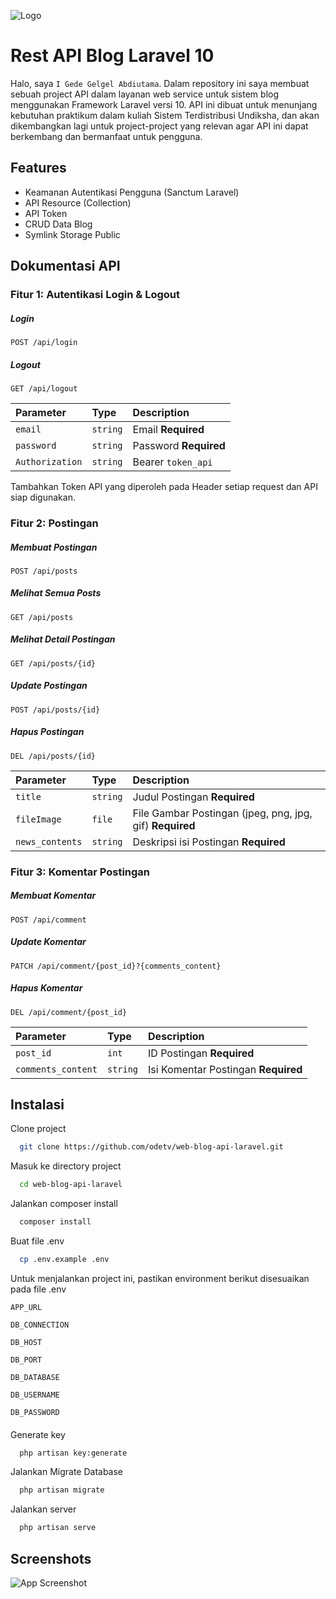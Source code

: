 ![Logo](https://raw.githubusercontent.com/laravel/art/master/logo-lockup/5%20SVG/2%20CMYK/1%20Full%20Color/laravel-logolockup-cmyk-red.svg)

# Rest API Blog Laravel 10

Halo, saya `I Gede Gelgel Abdiutama`. Dalam repository ini saya membuat sebuah project API dalam layanan web service untuk sistem blog menggunakan Framework Laravel versi 10. API ini dibuat untuk menunjang kebutuhan praktikum dalam kuliah Sistem Terdistribusi Undiksha, dan akan dikembangkan lagi untuk project-project yang relevan agar API ini dapat berkembang dan bermanfaat untuk pengguna.

## Features

-   Keamanan Autentikasi Pengguna (Sanctum Laravel)
-   API Resource (Collection)
-   API Token
-   CRUD Data Blog
-   Symlink Storage Public

## Dokumentasi API

### Fitur 1: Autentikasi Login & Logout

##### Login

```http
POST /api/login
```

##### Logout

```http
GET /api/logout
```

| Parameter       | Type     | Description           |
| :-------------- | :------- | :-------------------- |
| `email`         | `string` | Email **Required**    |
| `password`      | `string` | Password **Required** |
| `Authorization` | `string` | Bearer `token_api`    |

Tambahkan Token API yang diperoleh pada Header setiap request dan API siap digunakan.

### Fitur 2: Postingan

##### Membuat Postingan

```http
POST /api/posts
```

##### Melihat Semua Posts

```http
GET /api/posts
```

##### Melihat Detail Postingan

```http
GET /api/posts/{id}
```

##### Update Postingan

```http
POST /api/posts/{id}
```

##### Hapus Postingan

```http
DEL /api/posts/{id}
```

| Parameter       | Type     | Description                                              |
| :-------------- | :------- | :------------------------------------------------------- |
| `title`         | `string` | Judul Postingan **Required**                             |
| `fileImage`     | `file`   | File Gambar Postingan (jpeg, png, jpg, gif) **Required** |
| `news_contents` | `string` | Deskripsi isi Postingan **Required**                     |

### Fitur 3: Komentar Postingan

##### Membuat Komentar

```http
POST /api/comment
```

##### Update Komentar

```http
PATCH /api/comment/{post_id}?{comments_content}
```

##### Hapus Komentar

```http
DEL /api/comment/{post_id}
```

| Parameter          | Type     | Description                         |
| :----------------- | :------- | :---------------------------------- |
| `post_id`          | `int`    | ID Postingan **Required**           |
| `comments_content` | `string` | Isi Komentar Postingan **Required** |

## Instalasi

Clone project

```bash
  git clone https://github.com/odetv/web-blog-api-laravel.git
```

Masuk ke directory project

```bash
  cd web-blog-api-laravel
```

Jalankan composer install

```bash
  composer install
```

Buat file .env

```bash
  cp .env.example .env
```

Untuk menjalankan project ini, pastikan environment berikut disesuaikan pada file .env

`APP_URL`

`DB_CONNECTION`

`DB_HOST`

`DB_PORT`

`DB_DATABASE`

`DB_USERNAME`

`DB_PASSWORD`

####

Generate key

```bash
  php artisan key:generate
```

Jalankan Migrate Database

```bash
  php artisan migrate
```

Jalankan server

```bash
  php artisan serve
```

## Screenshots

![App Screenshot](https://telegra.ph/file/089070e44efddd4b04872.png)
